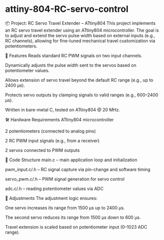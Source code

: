 # attiny-804-RC-servo-control
📦 Project: RC Servo Travel Extender – ATtiny804
This project implements an RC servo travel extender using an ATtiny804 microcontroller. The goal is to adjust and extend the servo pulse width based on external inputs (e.g., RC channels), allowing for fine-tuned mechanical travel customization via potentiometers.

🎯 Features
Reads standard RC PWM signals on two input channels.

Dynamically adjusts the pulse width sent to the servos based on potentiometer values.

Allows extension of servo travel beyond the default RC range (e.g., up to 2400 µs).

Protects servo outputs by clamping signals to valid ranges (e.g., 600–2400 µs).

Written in bare-metal C, tested on ATtiny804 @ 20 MHz.

🛠️ Hardware Requirements
ATtiny804 microcontroller

2 potentiometers (connected to analog pins)

2 RC PWM input signals (e.g., from a receiver)

2 servos connected to PWM outputs

📁 Code Structure
main.c – main application loop and initialization

pwm_input.c/.h – RC signal capture via pin-change and software timing

servo_pwm.c/.h – PWM signal generation for servo control

adc.c/.h – reading potentiometer values via ADC

🔧 Adjustments
The adjustment logic ensures:

One servo increases its range from 1500 µs up to 2400 µs.

The second servo reduces its range from 1500 µs down to 600 µs.

Travel extension is scaled based on potentiometer input (0–1023 ADC range).
